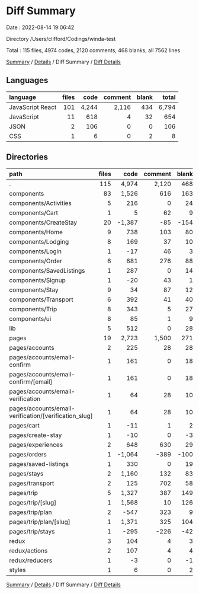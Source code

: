 # Diff Summary

Date : 2022-08-14 19:06:42

Directory /Users/clifford/Codings/winda-test

Total : 115 files,  4974 codes, 2120 comments, 468 blanks, all 7562 lines

[Summary](results.md) / [Details](details.md) / Diff Summary / [Diff Details](diff-details.md)

## Languages
| language | files | code | comment | blank | total |
| :--- | ---: | ---: | ---: | ---: | ---: |
| JavaScript React | 101 | 4,244 | 2,116 | 434 | 6,794 |
| JavaScript | 11 | 618 | 4 | 32 | 654 |
| JSON | 2 | 106 | 0 | 0 | 106 |
| CSS | 1 | 6 | 0 | 2 | 8 |

## Directories
| path | files | code | comment | blank | total |
| :--- | ---: | ---: | ---: | ---: | ---: |
| . | 115 | 4,974 | 2,120 | 468 | 7,562 |
| components | 83 | 1,526 | 616 | 163 | 2,305 |
| components/Activities | 5 | 216 | 0 | 24 | 240 |
| components/Cart | 1 | 5 | 62 | 9 | 76 |
| components/CreateStay | 20 | -1,387 | -85 | -154 | -1,626 |
| components/Home | 9 | 738 | 103 | 80 | 921 |
| components/Lodging | 8 | 169 | 37 | 10 | 216 |
| components/Login | 1 | -17 | 46 | 3 | 32 |
| components/Order | 6 | 681 | 276 | 88 | 1,045 |
| components/SavedListings | 1 | 287 | 0 | 14 | 301 |
| components/Signup | 1 | -20 | 43 | 1 | 24 |
| components/Stay | 9 | 34 | 87 | 12 | 133 |
| components/Transport | 6 | 392 | 41 | 40 | 473 |
| components/Trip | 8 | 343 | 5 | 27 | 375 |
| components/ui | 8 | 85 | 1 | 9 | 95 |
| lib | 5 | 512 | 0 | 28 | 540 |
| pages | 19 | 2,723 | 1,500 | 271 | 4,494 |
| pages/accounts | 2 | 225 | 28 | 28 | 281 |
| pages/accounts/email-confirm | 1 | 161 | 0 | 18 | 179 |
| pages/accounts/email-confirm/[email] | 1 | 161 | 0 | 18 | 179 |
| pages/accounts/email-verification | 1 | 64 | 28 | 10 | 102 |
| pages/accounts/email-verification/[verification_slug] | 1 | 64 | 28 | 10 | 102 |
| pages/cart | 1 | -11 | 1 | 2 | -8 |
| pages/create-stay | 1 | -10 | 0 | -3 | -13 |
| pages/experiences | 2 | 648 | 630 | 29 | 1,307 |
| pages/orders | 1 | -1,064 | -389 | -100 | -1,553 |
| pages/saved-listings | 1 | 330 | 0 | 19 | 349 |
| pages/stays | 2 | 1,160 | 132 | 83 | 1,375 |
| pages/transport | 2 | 125 | 702 | 58 | 885 |
| pages/trip | 5 | 1,327 | 387 | 149 | 1,863 |
| pages/trip/[slug] | 1 | 1,568 | 10 | 126 | 1,704 |
| pages/trip/plan | 2 | -547 | 323 | 9 | -215 |
| pages/trip/plan/[slug] | 1 | 1,371 | 325 | 104 | 1,800 |
| pages/trip/stays | 1 | -295 | -226 | -42 | -563 |
| redux | 3 | 104 | 4 | 3 | 111 |
| redux/actions | 2 | 107 | 4 | 4 | 115 |
| redux/reducers | 1 | -3 | 0 | -1 | -4 |
| styles | 1 | 6 | 0 | 2 | 8 |

[Summary](results.md) / [Details](details.md) / Diff Summary / [Diff Details](diff-details.md)